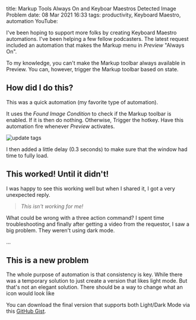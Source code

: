title: Markup Tools Always On and Keyboar Maestros Detected Image Problem
date: 08 Mar 2021 16:33
tags: productivity, Keyboard Maestro, automation
YouTube: 

I've been hoping to support more folks by creating Keyboard Maestro automations. I've been helping a few fellow podcasters. The latest request included an automation that makes the Markup menu in _Preview_ "Always On". 

To my knowledge, you can't make the Markup toolbar always available in Preview. You can, however, trigger the Markup toolbar based on state. 

## How did I do this? ##

This was a quick automation (my favorite type of automation).

It uses the _Found Image Condition_ to check if the Markup toolbar is enabled. If it is then do nothing. Otherwise, Trigger the hotkey. Have this automation fire whenever _Preview_ activates.

![update tags](../../../Desktop/Keyboard%20Maestro%20Detected%20Image%20Problem/75001D5E-C5BE-491E-B912-1DED5D5E41C1.tiff)

I then added a little delay (0.3 seconds) to make sure that the window had time to fully load.

## This worked! Until it didn't! ##

I was happy to see this working well but when I shared it, I got a very unexpected reply. 

> _This isn't working for me!_

What could be wrong with a three action command? I spent time troubleshooting and finally after getting a video from the requestor, I saw a big problem. They weren't using dark mode.

...

## This is a new problem ##

 The whole purpose of automation is that consistency is key. While there was a temporary solution to just create a version that likes light mode. But that's not an elegant solution. There should be a way to change what an icon would look like 

You can download the final version that supports both Light/Dark Mode via this [GitHub Gist](https://gist.github.com/kjaymiller/b4d8b33bfadb57a87b3247bf441ba72b#file-always-show-markup-window-kmmacros).